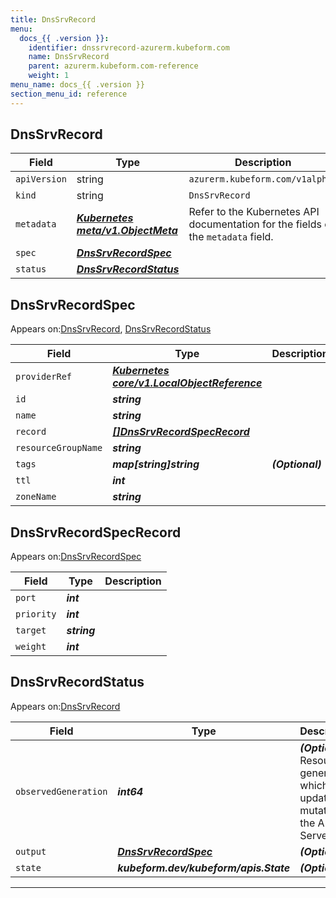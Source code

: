 ```yaml
---
title: DnsSrvRecord
menu:
  docs_{{ .version }}:
    identifier: dnssrvrecord-azurerm.kubeform.com
    name: DnsSrvRecord
    parent: azurerm.kubeform.com-reference
    weight: 1
menu_name: docs_{{ .version }}
section_menu_id: reference
---
```


## DnsSrvRecord
| Field | Type | Description |
| ------ | ----- | ----------- |
| `apiVersion` | string | `azurerm.kubeform.com/v1alpha1` |
|    `kind` | string | `DnsSrvRecord` |
| `metadata` | ***[Kubernetes meta/v1.ObjectMeta](https://kubernetes.io/docs/reference/generated/kubernetes-api/v1.13/#objectmeta-v1-meta)***|Refer to the Kubernetes API documentation for the fields of the `metadata` field.|
| `spec` | ***[DnsSrvRecordSpec](#DnsSrvRecordSpec)***||
| `status` | ***[DnsSrvRecordStatus](#DnsSrvRecordStatus)***||
## DnsSrvRecordSpec

Appears on:[DnsSrvRecord](#DnsSrvRecord), [DnsSrvRecordStatus](#DnsSrvRecordStatus)

| Field | Type | Description |
| ------ | ----- | ----------- |
| `providerRef` | ***[Kubernetes core/v1.LocalObjectReference](https://kubernetes.io/docs/reference/generated/kubernetes-api/v1.13/#localobjectreference-v1-core)***||
| `id` | ***string***||
| `name` | ***string***||
| `record` | ***[[]DnsSrvRecordSpecRecord](#DnsSrvRecordSpecRecord)***||
| `resourceGroupName` | ***string***||
| `tags` | ***map[string]string***| ***(Optional)*** |
| `ttl` | ***int***||
| `zoneName` | ***string***||
## DnsSrvRecordSpecRecord

Appears on:[DnsSrvRecordSpec](#DnsSrvRecordSpec)

| Field | Type | Description |
| ------ | ----- | ----------- |
| `port` | ***int***||
| `priority` | ***int***||
| `target` | ***string***||
| `weight` | ***int***||
## DnsSrvRecordStatus

Appears on:[DnsSrvRecord](#DnsSrvRecord)

| Field | Type | Description |
| ------ | ----- | ----------- |
| `observedGeneration` | ***int64***| ***(Optional)*** Resource generation, which is updated on mutation by the API Server.|
| `output` | ***[DnsSrvRecordSpec](#DnsSrvRecordSpec)***| ***(Optional)*** |
| `state` | ***kubeform.dev/kubeform/apis.State***| ***(Optional)*** |
---
